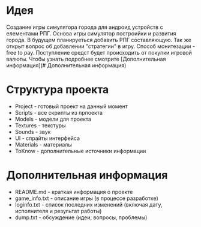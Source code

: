 # Идея
Создание игры симулятора города для андроид устройств с елементами РПГ. Основа игры симулятор построийки и развития города. В будущем планируеться добавить РПГ составляющую. Так же открыт вопрос об добавлении "стратегии" в игру. Способ монитезации - free to pay. Поступление средст будет происходить от покупки игровой валюты. Чтобы узнать подробнее смотрите [Дополнительная информация](# Дополнительная информация)

# Структура проекта
* Project - готовый проект на данный момент
* Scripts - все скрипты из прпоекта
* Models - модели для проекта
* Textures - текстуры
* Sounds - звук
* UI - спрайты интерфейса
* Materials - материалы
* ToKnow - дополнительные источники информации

# Дополнительная информация
* README.md - краткая информация о проекте
* game_info.txt - описание игры (в процессе разработке)
* loginfo.txt - список последних изменений (включая дату, исполнителя и результат работы)
* dump.txt - обсуждение (идеи, вопросы, проблемы)

